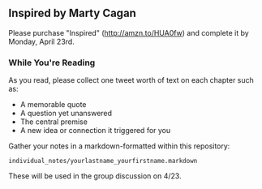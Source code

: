 ## Inspired by Marty Cagan

Please purchase "Inspired" (http://amzn.to/HUA0fw) and complete it by Monday, April 23rd.

### While You're Reading

As you read, please collect one tweet worth of text on each chapter such as:

* A memorable quote
* A question yet unanswered
* The central premise
* A new idea or connection it triggered for you

Gather your notes in a markdown-formatted within this repository:

```
individual_notes/yourlastname_yourfirstname.markdown
```

These will be used in the group discussion on 4/23.